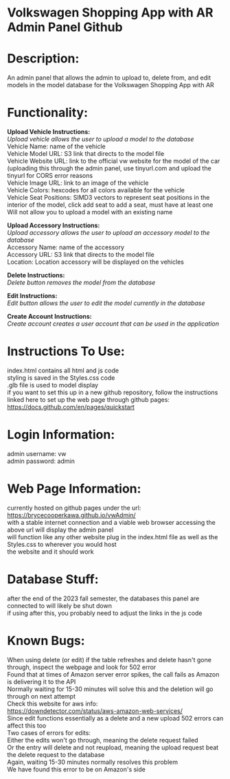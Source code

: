 # Volkswagen Shopping App with AR Admin Panel Github

# Description:
An admin panel that allows the admin to upload to, delete from, and edit models in the model database for the Volkswagen Shopping App with AR

# Functionality:
**Upload Vehicle Instructions:**  
*Upload vehicle allows the user to upload a model to the database*   
Vehicle Name: name of the vehicle  
Vehicle Model URL: S3 link that directs to the model file  
Vehicle Website URL: link to the official vw website for the model of the car (uploading this through the admin panel, use tinyurl.com and upload the tinyurl for CORS error reasons  
Vehicle Image URL: link to an image of the vehicle  
Vehicle Colors: hexcodes for all colors available for the vehicle  
Vehicle Seat Positions: SIMD3 vectors to represent seat positions in the interior of the model, click add seat to add a seat, must have at least one  
Will not allow you to upload a model with an existing name  

**Upload Accessory Instructions:**  
*Upload accessory allows the user to upload an accessory model to the database*  
Accessory Name: name of the accessory  
Accessory URL: S3 link that directs to the model file  
Location: Location accessory will be displayed on the vehicles  

**Delete Instructions:**  
*Delete button removes the model from the database*  

**Edit Instructions:**  
*Edit button allows the user to edit the model currently in the database*   

**Create Account Instructions:**  
*Create account creates a user account that can be used in the application*  

# Instructions To Use:
index.html contains all html and js code  
styling is saved in the Styles.css code  
.glb file is used to model display  
if you want to set this up in a new github repository, follow the instructions linked here to set up the web page through github pages:  
https://docs.github.com/en/pages/quickstart  

# Login Information:
admin username: vw  
admin password: admin

# Web Page Information:
currently hosted on github pages under the url:  
https://brycecooperkawa.github.io/vwAdmin/  
with a stable internet connection and a viable web browser accessing the above url will display the admin panel  
will function like any other website plug in the index.html file as well as the Styles.css to wherever you would host  
the website and it should work

# Database Stuff:
after the end of the 2023 fall semester, the databases this panel are connected to will likely be shut down  
if using after this, you probably need to adjust the links in the js code

# Known Bugs:
When using delete (or edit) if the table refreshes and delete hasn't gone through, inspect the webpage and look for 502 error  
Found that at times of Amazon server error spikes, the call fails as Amazon is delivering it to the API  
Normally waiting for 15-30 minutes will solve this and the deletion will go through on next attempt   
Check this website for aws info:  
https://downdetector.com/status/aws-amazon-web-services/  
Since edit functions essentially as a delete and a new upload 502 errors can affect this too  
Two cases of errors for edits:  
Either the edits won't go through, meaning the delete request failed  
Or the entry will delete and not reupload, meaning the upload request beat the delete request to the database  
Again, waiting 15-30 minutes normally resolves this problem  
We have found this error to be on Amazon's side  
